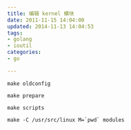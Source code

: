 ```yaml
---
title: 编辑 kernel 模块  
date: 2011-11-15 14:04:00
updated: 2014-11-13 14:04:53
tags: 
- golang
- ioutil
categories: 
- go

---
```

    make oldconfig
    
    make prepare
    
    make scripts
    
    make -C /usr/src/linux M=`pwd` modules